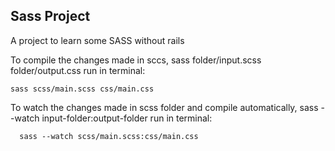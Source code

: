 ## Sass Project
A project to learn some SASS without rails 

To compile the changes made in sccs, sass folder/input.scss folder/output.css run in terminal:
```
sass scss/main.scss css/main.css
```

To watch the changes made in scss folder and compile automatically, sass --watch input-folder:output-folder run in terminal:
```
  sass --watch scss/main.scss:css/main.css
```
